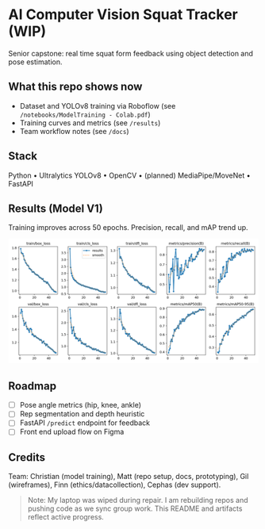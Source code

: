 # AI Computer Vision Squat Tracker (WIP)
Senior capstone: real time squat form feedback using object detection and pose estimation.

## What this repo shows now
- Dataset and YOLOv8 training via Roboflow (see `/notebooks/ModelTraining - Colab.pdf`)
- Training curves and metrics (see `/results`)
- Team workflow notes (see `/docs`)

## Stack
Python • Ultralytics YOLOv8 • OpenCV • (planned) MediaPipe/MoveNet • FastAPI

## Results (Model V1)
Training improves across 50 epochs. Precision, recall, and mAP trend up.

![Training curves](results/modelV1_Curves.png)

## Roadmap
- [ ] Pose angle metrics (hip, knee, ankle)
- [ ] Rep segmentation and depth heuristic
- [ ] FastAPI `/predict` endpoint for feedback
- [ ] Front end upload flow on Figma

## Credits
Team: Christian (model training), Matt (repo setup, docs, prototyping), Gil (wireframes), Finn (ethics/datacollection), Cephas (dev support).

> Note: My laptop was wiped during repair. I am rebuilding repos and pushing code as we sync group work. This README and artifacts reflect active progress.
